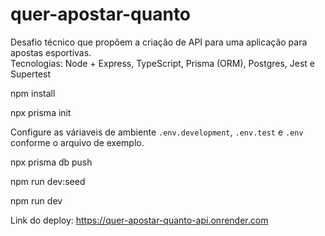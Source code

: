 # quer-apostar-quanto

Desafio técnico que propõem a criação de API para uma aplicação para apostas esportivas.<br>Tecnologias: Node + Express, TypeScript, Prisma (ORM), Postgres, Jest e Supertest

npm install

npx prisma init

Configure as váriaveis de ambiente <code>.env.development</code>, <code>.env.test</code> e <code>.env</code> conforme o arquivo de exemplo. 

npx prisma db push

npm run dev:seed

npm run dev

Link do deploy:
https://quer-apostar-quanto-api.onrender.com
